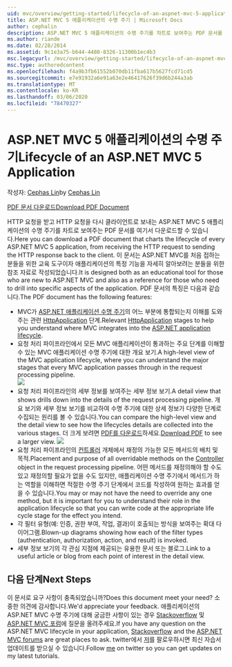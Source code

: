 ```yaml
---
uid: mvc/overview/getting-started/lifecycle-of-an-aspnet-mvc-5-application
title: ASP.NET MVC 5 애플리케이션의 수명 주기 | Microsoft Docs
author: cephalin
description: ASP.NET MVC 5 애플리케이션의 수명 주기를 차트로 보여주는 PDF 문서를 다운로드합니다. 이 수명 주기 문서는 MVC 수명 주기에 대한 개요를 제공합니다.
ms.author: riande
ms.date: 02/28/2014
ms.assetid: 9c1e3a75-b644-4480-8326-11300b1ec4b3
msc.legacyurl: /mvc/overview/getting-started/lifecycle-of-an-aspnet-mvc-5-application
msc.type: authoredcontent
ms.openlocfilehash: f4a9b3fb61552b070db11fba617b5627fcd71cd5
ms.sourcegitcommit: e7e91932a6e91a63e2e46417626f39d6b244a3ab
ms.translationtype: MT
ms.contentlocale: ko-KR
ms.lasthandoff: 03/06/2020
ms.locfileid: "78470327"
---
```

# <a name="lifecycle-of-an-aspnet-mvc-5-application"></a><span data-ttu-id="2cb69-104">ASP.NET MVC 5 애플리케이션의 수명 주기</span><span class="sxs-lookup"><span data-stu-id="2cb69-104">Lifecycle of an ASP.NET MVC 5 Application</span></span>

<span data-ttu-id="2cb69-105">작성자: [Cephas Lin](https://github.com/cephalin)</span><span class="sxs-lookup"><span data-stu-id="2cb69-105">by [Cephas Lin](https://github.com/cephalin)</span></span>

[<span data-ttu-id="2cb69-106">PDF 문서 다운로드</span><span class="sxs-lookup"><span data-stu-id="2cb69-106">Download PDF Document</span></span>](lifecycle-of-an-aspnet-mvc-5-application/_static/lifecycle-of-an-aspnet-mvc-5-application1.pdf)

<span data-ttu-id="2cb69-107">HTTP 요청을 받고 HTTP 요청을 다시 클라이언트로 보내는 ASP.NET MVC 5 애플리케이션의 수명 주기를 차트로 보여주는 PDF 문서를 여기서 다운로드할 수 있습니다.</span><span class="sxs-lookup"><span data-stu-id="2cb69-107">Here you can download a PDF document that charts the lifecycle of every ASP.NET MVC 5 application, from receiving the HTTP request to sending the HTTP response back to the client.</span></span> <span data-ttu-id="2cb69-108">이 문서는 ASP.NET MVC를 처음 접하는 분들을 위한 교육 도구이자 애플리케이션의 특정 기능을 자세히 알아보려는 분들을 위한 참조 자료로 작성되었습니다.</span><span class="sxs-lookup"><span data-stu-id="2cb69-108">It is designed both as an educational tool for those who are new to ASP.NET MVC and also as a reference for those who need to drill into specific aspects of the application.</span></span> <span data-ttu-id="2cb69-109">PDF 문서의 특징은 다음과 같습니다.</span><span class="sxs-lookup"><span data-stu-id="2cb69-109">The PDF document has the following features:</span></span>

- <span data-ttu-id="2cb69-110">MVC가 [ASP.NET 애플리케이션 수명 주기](https://msdn.microsoft.com/library/system.web.httpapplication.aspx)의 어느 부분에 통합되는지 이해를 도와주는 관련 [HttpApplication](https://msdn.microsoft.com/library/bb470252.aspx) 단계.</span><span class="sxs-lookup"><span data-stu-id="2cb69-110">Relevant [HttpApplication](https://msdn.microsoft.com/library/system.web.httpapplication.aspx) stages to help you understand where MVC integrates into the [ASP.NET application lifecycle](https://msdn.microsoft.com/library/bb470252.aspx).</span></span>
- <span data-ttu-id="2cb69-111">요청 처리 파이프라인에서 모든 MVC 애플리케이션이 통과하는 주요 단계를 이해할 수 있는 MVC 애플리케이션 수명 주기에 대한 개요 보기.</span><span class="sxs-lookup"><span data-stu-id="2cb69-111">A high-level view of the MVC application lifecycle, where you can understand the major stages that every MVC application passes through in the request processing pipeline.</span></span>  
    ![](lifecycle-of-an-aspnet-mvc-5-application/_static/image1.jpg)
- <span data-ttu-id="2cb69-112">요청 처리 파이프라인의 세부 정보를 보여주는 세부 정보 보기.</span><span class="sxs-lookup"><span data-stu-id="2cb69-112">A detail view that shows drills down into the details of the request processing pipeline.</span></span> <span data-ttu-id="2cb69-113">개요 보기와 세부 정보 보기를 비교하여 수명 주기에 대한 상세 정보가 다양한 단계로 수집되는 원리를 볼 수 있습니다.</span><span class="sxs-lookup"><span data-stu-id="2cb69-113">You can compare the high-level view and the detail view to see how the lifecycles details are collected into the various stages.</span></span> <span data-ttu-id="2cb69-114">더 크게 보려면 [PDF를 다운로드](lifecycle-of-an-aspnet-mvc-5-application/_static/lifecycle-of-an-aspnet-mvc-5-application1.pdf)하세요.</span><span class="sxs-lookup"><span data-stu-id="2cb69-114">[Download PDF](lifecycle-of-an-aspnet-mvc-5-application/_static/lifecycle-of-an-aspnet-mvc-5-application1.pdf) to see a larger view.</span></span>
    ![](lifecycle-of-an-aspnet-mvc-5-application/_static/image2.jpg)
- <span data-ttu-id="2cb69-115">요청 처리 파이프라인의 [컨트롤러](https://msdn.microsoft.com/library/system.web.mvc.controller.aspx) 개체에서 재정의 가능한 모든 메서드의 배치 및 목적.</span><span class="sxs-lookup"><span data-stu-id="2cb69-115">Placement and purpose of all overridable methods on the [Controller](https://msdn.microsoft.com/library/system.web.mvc.controller.aspx) object in the request processing pipeline.</span></span> <span data-ttu-id="2cb69-116">어떤 메서드를 재정의해야 할 수도 있고 재정의할 필요가 없을 수도 있지만, 애플리케이션 수명 주기에서 메서드가 하는 역할을 이해하면 적절한 수명 주기 단계에서 코드를 작성하여 원하는 효과를 얻을 수 있습니다.</span><span class="sxs-lookup"><span data-stu-id="2cb69-116">You may or may not have the need to override any one method, but it is important for you to understand their role in the application lifecycle so that you can write code at the appropriate life cycle stage for the effect you intend.</span></span>
- <span data-ttu-id="2cb69-117">각 필터 유형(예: 인증, 권한 부여, 작업, 결과)이 호출되는 방식을 보여주는 확대 다이어그램.</span><span class="sxs-lookup"><span data-stu-id="2cb69-117">Blown-up diagrams showing how each of the filter types (authentication, authorization, action, and result) is invoked.</span></span>
- <span data-ttu-id="2cb69-118">세부 정보 보기의 각 관심 지점에 제공되는 유용한 문서 또는 블로그.</span><span class="sxs-lookup"><span data-stu-id="2cb69-118">Link to a useful article or blog from each point of interest in the detail view.</span></span>

## <a name="next-steps"></a><span data-ttu-id="2cb69-119">다음 단계</span><span class="sxs-lookup"><span data-stu-id="2cb69-119">Next Steps</span></span>

<span data-ttu-id="2cb69-120">이 문서로 요구 사항이 충족되었습니까?</span><span class="sxs-lookup"><span data-stu-id="2cb69-120">Does this document meet your need?</span></span> <span data-ttu-id="2cb69-121">소중한 의견에 감사합니다.</span><span class="sxs-lookup"><span data-stu-id="2cb69-121">We'd appreciate your feedback.</span></span> <span data-ttu-id="2cb69-122">애플리케이션의 ASP.NET MVC 수명 주기에 대해 궁금한 사항이 있는 경우 [Stackoverflow](http://stackoverflow.com/help) 및 [ASP.NET MVC 포럼](https://forums.asp.net/1146.aspx)에 질문을 올려주세요.</span><span class="sxs-lookup"><span data-stu-id="2cb69-122">If you have any question on the ASP.NET MVC lifecycle in your application, [Stackoverflow](http://stackoverflow.com/help) and the [ASP.NET MVC forums](https://forums.asp.net/1146.aspx) are great places to ask.</span></span> <span data-ttu-id="2cb69-123">twitter에서 [저](https://twitter.com/Cephas_MSFT)를 팔로우하시면 최신 자습서 업데이트를 받으실 수 있습니다.</span><span class="sxs-lookup"><span data-stu-id="2cb69-123">Follow [me](https://twitter.com/Cephas_MSFT) on twitter so you can get updates on my latest tutorials.</span></span>
